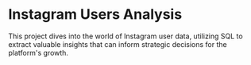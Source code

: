 # Instagram Users Analysis
This project dives into the world of Instagram user data, utilizing SQL to extract valuable insights that can inform strategic decisions for the platform's growth.
